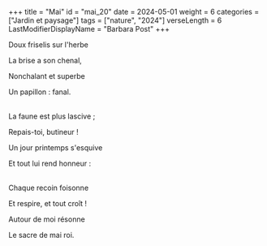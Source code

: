 +++
title = "Mai"
id = "mai_20"
date = 2024-05-01
weight = 6
categories = ["Jardin et paysage"]
tags = ["nature", "2024"]
verseLength = 6
LastModifierDisplayName = "Barbara Post"
+++

Doux friselis sur l'herbe

La brise a son chenal,

Nonchalant et superbe

Un papillon : fanal.

 \
La faune est plus lascive ;

Repais-toi, butineur !

Un jour printemps s'esquive

Et tout lui rend honneur :

 \
Chaque recoin foisonne

Et respire, et tout croît !

Autour de moi résonne

Le sacre de mai roi.
